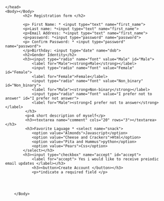 <!DOCTYPE html>
<html lang="en">
    <head>
        <meta charset="UTF-8">
        <meta name="viewport" content="width=device-width, initial-scale1.0">
        <title>Document</title>
        
    </head>
    <Body></Body>
            <h2> Registration form </h2>
            
            <p> First Name: * <input type="text" name="first_name">
            <p>Last name: *<input type="text" name="first_name">
            <p>Email Address: *<input type="text" name="first_name">
            <p>password: *<input type="password" name="password">
            <p> Confirm Password: * <input type="password" name="password">
            </p>Birthday: <input type="date" name="dob">
            <h2>Gender Identity</h2>
            <h3><input type="radio" name="font" value="Male" id="Male">
                <label for="Male"><strong>Male</strong></label>
                <input type="radio" name="font" value="Female" id="Female">
                <label for="Female">Female</label>
                <input type="radio" name="font" value="Non_binary" id="Non_binary">
                <label for="Male"><strong>Non-binary</strong></label>
                <input type="radio" name="font" value="I prefer not to answer" id="I prefer not answer">
                <label for="Male"><strong>I prefer not to answer</strong></label>
             </h3>
             <p>A short description of myself</p>
             <h3><textarea name="comment" cols="20" rows="3"></textarea></h3>
             <h3>Favorite Laguage * <select name="snack">
                <option value="Almonds">Javascript</option>
                <option value="Cheese and Crackers">Html</option>
                <option value="Pita and Hummus">python</option>
                <option value="Pears">Css</option>
            </select></h3>
            <h3><input type="checkbox" name="accept" id="accept">
                <label for="accept"> Yes i would like to receive preiodic email updates </label></h3>
                <h3><button>Create Account </button></h3>
                <p>*indicate a required field </p>




        </Body>
